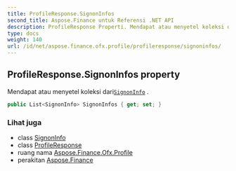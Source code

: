 ```yaml
---
title: ProfileResponse.SignonInfos
second_title: Aspose.Finance untuk Referensi .NET API
description: ProfileResponse Properti. Mendapat atau menyetel koleksi dariSignonInfo .
type: docs
weight: 140
url: /id/net/aspose.finance.ofx.profile/profileresponse/signoninfos/
---
```

## ProfileResponse.SignonInfos property

Mendapat atau menyetel koleksi dari[`SignonInfo`](../../signoninfo/) .

```csharp
public List<SignonInfo> SignonInfos { get; set; }
```

### Lihat juga

* class [SignonInfo](../../signoninfo/)
* class [ProfileResponse](../)
* ruang nama [Aspose.Finance.Ofx.Profile](../../profileresponse/)
* perakitan [Aspose.Finance](../../../)


